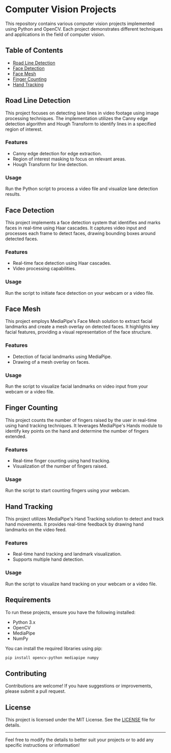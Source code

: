 
# Computer Vision Projects

This repository contains various computer vision projects implemented using Python and OpenCV. Each project demonstrates different techniques and applications in the field of computer vision.

## Table of Contents

- [Road Line Detection](#road-line-detection)
- [Face Detection](#face-detection)
- [Face Mesh](#face-mesh)
- [Finger Counting](#finger-counting)
- [Hand Tracking](#hand-tracking)

## Road Line Detection

This project focuses on detecting lane lines in video footage using image processing techniques. The implementation utilizes the Canny edge detection algorithm and Hough Transform to identify lines in a specified region of interest.

### Features
- Canny edge detection for edge extraction.
- Region of interest masking to focus on relevant areas.
- Hough Transform for line detection.

### Usage
Run the Python script to process a video file and visualize lane detection results.

## Face Detection

This project implements a face detection system that identifies and marks faces in real-time using Haar cascades. It captures video input and processes each frame to detect faces, drawing bounding boxes around detected faces.

### Features
- Real-time face detection using Haar cascades.
- Video processing capabilities.

### Usage
Run the script to initiate face detection on your webcam or a video file.

## Face Mesh

This project employs MediaPipe's Face Mesh solution to extract facial landmarks and create a mesh overlay on detected faces. It highlights key facial features, providing a visual representation of the face structure.

### Features
- Detection of facial landmarks using MediaPipe.
- Drawing of a mesh overlay on faces.

### Usage
Run the script to visualize facial landmarks on video input from your webcam or a video file.

## Finger Counting

This project counts the number of fingers raised by the user in real-time using hand tracking techniques. It leverages MediaPipe's Hands module to identify key points on the hand and determine the number of fingers extended.

### Features
- Real-time finger counting using hand tracking.
- Visualization of the number of fingers raised.

### Usage
Run the script to start counting fingers using your webcam.

## Hand Tracking

This project utilizes MediaPipe's Hand Tracking solution to detect and track hand movements. It provides real-time feedback by drawing hand landmarks on the video feed.

### Features
- Real-time hand tracking and landmark visualization.
- Supports multiple hand detection.

### Usage
Run the script to visualize hand tracking on your webcam or a video file.

## Requirements

To run these projects, ensure you have the following installed:

- Python 3.x
- OpenCV
- MediaPipe
- NumPy

You can install the required libraries using pip:

```bash
pip install opencv-python mediapipe numpy
```

## Contributing

Contributions are welcome! If you have suggestions or improvements, please submit a pull request.

## License

This project is licensed under the MIT License. See the [LICENSE](LICENSE) file for details.

---

Feel free to modify the details to better suit your projects or to add any specific instructions or information!
